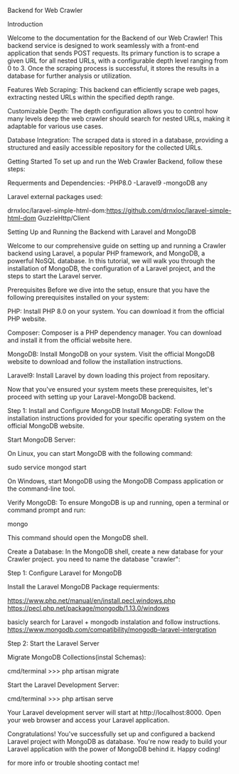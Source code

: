 Backend for Web Crawler

Introduction

Welcome to the documentation for the Backend of our Web Crawler! This backend service is designed to work seamlessly with a front-end application that sends POST requests. Its primary function is to scrape a given URL for all nested URLs, with a configurable depth level ranging from 0 to 3. Once the scraping process is successful, it stores the results in a database for further analysis or utilization.

Features Web Scraping: This backend can efficiently scrape web pages, extracting nested URLs within the specified depth range.

Customizable Depth: The depth configuration allows you to control how many levels deep the web crawler should search for nested URLs, making it adaptable for various use cases.

Database Integration: The scraped data is stored in a database, providing a structured and easily accessible repository for the collected URLs.

Getting Started To set up and run the Web Crawler Backend, follow these steps:

Requerments and Dependencies: -PHP8.0 -Laravel9 -mongoDB any

Laravel external packages used:

drnxloc/laravel-simple-html-dom:https://github.com/drnxloc/laravel-simple-html-dom GuzzleHttp/Client

Setting Up and Running the Backend with Laravel and MongoDB

Welcome to our comprehensive guide on setting up and running a Crawler backend using Laravel, a popular PHP framework, and MongoDB, a powerful NoSQL database. In this tutorial, we will walk you through the installation of MongoDB, the configuration of a Laravel project, and the steps to start the Laravel server.

Prerequisites Before we dive into the setup, ensure that you have the following prerequisites installed on your system:

PHP: Install PHP 8.0 on your system. You can download it from the official PHP website.

Composer: Composer is a PHP dependency manager. You can download and install it from the official website here.

MongoDB: Install MongoDB on your system. Visit the official MongoDB website to download and follow the installation instructions.

Laravel9: Install Laravel by down loading this project from repositary.

Now that you've ensured your system meets these prerequisites, let's proceed with setting up your Laravel-MongoDB backend.

Step 1: Install and Configure MongoDB Install MongoDB: Follow the installation instructions provided for your specific operating system on the official MongoDB website.

Start MongoDB Server:

On Linux, you can start MongoDB with the following command:

sudo service mongod start

On Windows, start MongoDB using the MongoDB Compass application or the command-line tool.

Verify MongoDB: To ensure MongoDB is up and running, open a terminal or command prompt and run:

mongo

This command should open the MongoDB shell.

Create a Database: In the MongoDB shell, create a new database for your Crawler project. you need to name the database "crawler":

Step 1: Configure Laravel for MongoDB

Install the Laravel MongoDB Package requierments:

https://www.php.net/manual/en/install.pecl.windows.php https://pecl.php.net/package/mongodb/1.13.0/windows

basicly search for Laravel + mongodb instalation and follow instructions. https://www.mongodb.com/compatibility/mongodb-laravel-intergration

Step 2: Start the Laravel Server

Migrate MongoDB Collections(instal Schemas):

cmd/terminal >>> php artisan migrate

Start the Laravel Development Server:

cmd/terminal >>> php artisan serve

Your Laravel development server will start at http://localhost:8000. Open your web browser and access your Laravel application.

Congratulations! You've successfully set up and configured a backend Laravel project with MongoDB as database. You're now ready to build your Laravel application with the power of MongoDB behind it. Happy coding!

for more info or trouble shooting contact me!
